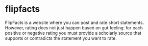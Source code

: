 # flipfacts
FlipFacts is a website where you can post and rate short statements. However, rating does not just happen based on gut feeling: for each positive or negative rating you must provide a scholarly source that supports or contradicts the statement you want to rate.